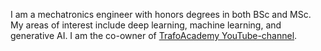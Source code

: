 I am a mechatronics engineer with honors degrees in both BSc and MSc. My areas of interest include deep learning, machine learning, and generative AI. I am the co-owner of [TrafoAcademy YouTube-channel](https://www.youtube.com/@trafoacademy).

<!--
**DobakDavid/DobakDavid** is a ✨ _special_ ✨ repository because its `README.md` (this file) appears on your GitHub profile.

Here are some ideas to get you started:

- 🔭 I’m currently working on ...
- 🌱 I’m currently learning ...
- 👯 I’m looking to collaborate on ...
- 🤔 I’m looking for help with ...
- 💬 Ask me about ...
- 📫 How to reach me: ...
- 😄 Pronouns: ...
- ⚡ Fun fact: ...
-->
